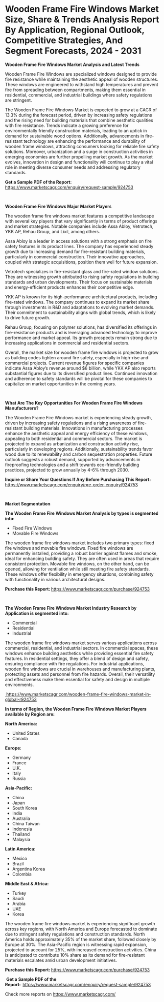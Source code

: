 <p><h1>Wooden Frame Fire Windows Market Size, Share & Trends Analysis Report By Application, Regional Outlook, Competitive Strategies, And Segment Forecasts, 2024 - 2031</h1></p><p><strong>Wooden Frame Fire Windows Market Analysis and Latest Trends</strong></p>
<p><p>Wooden Frame Fire Windows are specialized windows designed to provide fire resistance while maintaining the aesthetic appeal of wooden structures. These windows are engineered to withstand high temperatures and prevent fire from spreading between compartments, making them essential in residential, commercial, and industrial buildings where safety regulations are stringent.</p><p>The Wooden Frame Fire Windows Market is expected to grow at a CAGR of 13.3% during the forecast period, driven by increasing safety regulations and the rising need for building materials that combine aesthetic qualities with fire resistance. Trends indicate a growing preference for environmentally friendly construction materials, leading to an uptick in demand for sustainable wood options. Additionally, advancements in fire-resistant technology are enhancing the performance and durability of wooden frame windows, attracting consumers looking for reliable fire safety solutions. Moreover, urbanization and a surge in construction activities in emerging economies are further propelling market growth. As the market evolves, innovation in design and functionality will continue to play a vital role in meeting diverse consumer needs and addressing regulatory standards.</p></p>
<p><strong>Get a Sample PDF of the Report:&nbsp;</strong> <a href="https://www.marketscagr.com/enquiry/request-sample/924753?utm_campaign=1995&utm_medium=2&utm_source=Github&utm_content=ia&utm_term=27122024&utm_id=wooden-frame-fire-windows">https://www.marketscagr.com/enquiry/request-sample/924753</a></p>
<p>&nbsp;</p>
<p><strong>Wooden Frame Fire Windows Major Market Players</strong></p>
<p><p>The wooden frame fire windows market features a competitive landscape with several key players that vary significantly in terms of product offerings and market strategies. Notable companies include Assa Abloy, Vetrotech, YKK AP, Rehau Group, and Lixil, among others. </p><p>Assa Abloy is a leader in access solutions with a strong emphasis on fire safety features in its product lines. The company has experienced steady growth due to increasing demand for fire-resistant building materials, particularly in commercial construction. Their innovative approaches, coupled with strategic acquisitions, position them well for future expansion.</p><p>Vetrotech specializes in fire-resistant glass and fire-rated window solutions. They are witnessing growth attributed to rising safety regulations in building standards and urban developments. Their focus on sustainable materials and energy-efficient products enhances their competitive edge.</p><p>YKK AP is known for its high-performance architectural products, including fire-rated windows. The company continues to expand its market share through investments in R&D and adaptations to evolving market demands. Their commitment to sustainability aligns with global trends, which is likely to drive future growth.</p><p>Rehau Group, focusing on polymer solutions, has diversified its offerings in fire-resistance products and is leveraging advanced technology to improve performance and market appeal. Its growth prospects remain strong due to increasing applications in commercial and residential sectors.</p><p>Overall, the market size for wooden frame fire windows is projected to grow as building codes tighten around fire safety, especially in high-rise and commercial projects. Current revenue figures for specific companies indicate Assa Abloy’s revenue around $8 billion, while YKK AP also reports substantial figures due to its diversified product lines. Continued innovation and adherence to safety standards will be pivotal for these companies to capitalize on market opportunities in the coming years.</p></p>
<p>&nbsp;</p>
<p><strong>What Are The Key Opportunities For Wooden Frame Fire Windows Manufacturers?</strong></p>
<p><p>The Wooden Frame Fire Windows market is experiencing steady growth, driven by increasing safety regulations and a rising awareness of fire-resistant building materials. Innovations in manufacturing processes enhance the aesthetic appeal and energy efficiency of these windows, appealing to both residential and commercial sectors. The market is projected to expand as urbanization and construction activity rise, particularly in developing regions. Additionally, sustainability trends favor wood due to its renewability and carbon sequestration properties. Future outlook suggests a robust demand, supported by advancements in fireproofing technologies and a shift towards eco-friendly building practices, projected to grow annually by 4-6% through 2030.</p></p>
<p><strong>Inquire or Share Your Questions If Any Before Purchasing This Report:</strong> <a href="https://www.marketscagr.com/enquiry/pre-order-enquiry/924753?utm_campaign=1995&utm_medium=2&utm_source=Github&utm_content=ia&utm_term=27122024&utm_id=wooden-frame-fire-windows">https://www.marketscagr.com/enquiry/pre-order-enquiry/924753</a></p>
<p>&nbsp;</p>
<p><strong>Market Segmentation</strong></p>
<p><strong>The Wooden Frame Fire Windows Market Analysis by types is segmented into:</strong></p>
<p><ul><li>Fixed Fire Windows</li><li>Movable Fire Windows</li></ul></p>
<p><p>The wooden frame fire windows market includes two primary types: fixed fire windows and movable fire windows. Fixed fire windows are permanently installed, providing a robust barrier against flames and smoke, ideal for enhancing building safety. They are often used in areas that require consistent protection. Movable fire windows, on the other hand, can be opened, allowing for ventilation while still meeting fire safety standards. These windows offer flexibility in emergency situations, combining safety with functionality in various architectural designs.</p></p>
<p><strong>Purchase this Report:&nbsp;</strong><a href="https://www.marketscagr.com/purchase/924753?utm_campaign=1995&utm_medium=2&utm_source=Github&utm_content=ia&utm_term=27122024&utm_id=wooden-frame-fire-windows">https://www.marketscagr.com/purchase/924753</a></p>
<p>&nbsp;</p>
<p><strong>The Wooden Frame Fire Windows Market Industry Research by Application is segmented into:</strong></p>
<p><ul><li>Commercial</li><li>Residential</li><li>Industrial</li></ul></p>
<p><p>The wooden frame fire windows market serves various applications across commercial, residential, and industrial sectors. In commercial spaces, these windows enhance building aesthetics while providing essential fire safety features. In residential settings, they offer a blend of design and safety, ensuring compliance with fire regulations. For industrial applications, wooden fire windows are crucial in warehouses and manufacturing plants, protecting assets and personnel from fire hazards. Overall, their versatility and effectiveness make them essential for safety and design in multiple environments.</p></p>
<p><a href="https://www.marketscagr.com/wooden-frame-fire-windows-market-in-global-r924753?utm_campaign=1995&utm_medium=2&utm_source=Github&utm_content=ia&utm_term=27122024&utm_id=wooden-frame-fire-windows">&nbsp;https://www.marketscagr.com/wooden-frame-fire-windows-market-in-global-r924753</a></p>
<p><strong>In terms of Region, the Wooden Frame Fire Windows Market Players available by Region are:</strong></p>
<p>
    <p> <strong> North America: </strong>
        <ul>
            <li>United States</li>
            <li>Canada</li>
        </ul>
        </p> 
    <p> <strong> Europe: </strong>
        <ul>
            <li>Germany</li>
            <li>France</li>
            <li>U.K.</li>
            <li>Italy</li>
            <li>Russia</li>
        </ul>
        </p> 
    <p> <strong> Asia-Pacific: </strong>
        <ul>
            <li>China</li>
            <li>Japan</li>
            <li>South Korea</li>
            <li>India</li>
            <li>Australia</li>
            <li>China Taiwan</li>
            <li>Indonesia</li>
            <li>Thailand</li>
            <li>Malaysia</li>
        </ul>
        </p> 
    <p> <strong> Latin America: </strong>
        <ul>
            <li>Mexico</li>
            <li>Brazil</li>
            <li>Argentina Korea</li>
            <li>Colombia</li>
        </ul>
        </p> 
    <p> <strong> Middle East & Africa: </strong>
        <ul>
            <li>Turkey</li>
            <li>Saudi</li>
            <li>Arabia</li>
            <li>UAE</li>
            <li>Korea</li>
        </ul>
    </p>
    </p>
<p><p>The wooden frame fire windows market is experiencing significant growth across key regions, with North America and Europe forecasted to dominate due to stringent safety regulations and construction standards. North America holds approximately 35% of the market share, followed closely by Europe at 30%. The Asia-Pacific region is witnessing rapid expansion, projected to account for 25%, with increased construction activities. China is anticipated to contribute 10% share as its demand for fire-resistant materials escalates amid urban development initiatives.</p></p>
<p><strong>Purchase this Report: </strong><a href="https://www.marketscagr.com/purchase/924753?utm_campaign=1995&utm_medium=2&utm_source=Github&utm_content=ia&utm_term=27122024&utm_id=wooden-frame-fire-windows">https://www.marketscagr.com/purchase/924753</a></p>
<p>&nbsp;<strong>Get a Sample PDF of the Report:&nbsp;&nbsp;</strong><a href="https://www.marketscagr.com/enquiry/request-sample/924753?utm_campaign=1995&utm_medium=2&utm_source=Github&utm_content=ia&utm_term=27122024&utm_id=wooden-frame-fire-windows">https://www.marketscagr.com/enquiry/request-sample/924753</a></p>
<p><strong></strong></p>
<p>Check more reports on <a href="https://www.marketscagr.com/?utm_campaign=1995&utm_medium=2&utm_source=Github&utm_content=ia&utm_term=27122024&utm_id=wooden-frame-fire-windows">https://www.marketscagr.com/</a></p>